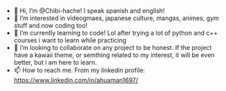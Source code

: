 - 👋 Hi, I’m @Chibi-hache! I speak spanish and english!
- 👀 I’m interested in videogmaes, japanese culture, mangas, animes, gym stuff and now coding too!
- 🌱 I’m currently learning to code! Lol after trying a lot of python and c++ courses i want to learn while practicing
- 💞️ I’m looking to collaborate on any project to be honest. If the project have a kawaii theme, or semthing related to my interest, it will be even better, but i am here to learn.
- 📫 How to reach me. From my linkedin profile: https://www.linkedin.com/in/ahuaman1697/

<!---
Chibi-hache/Chibi-hache is a ✨ special ✨ repository because its `README.md` (this file) appears on your GitHub profile.
You can click the Preview link to take a look at your changes.
--->
